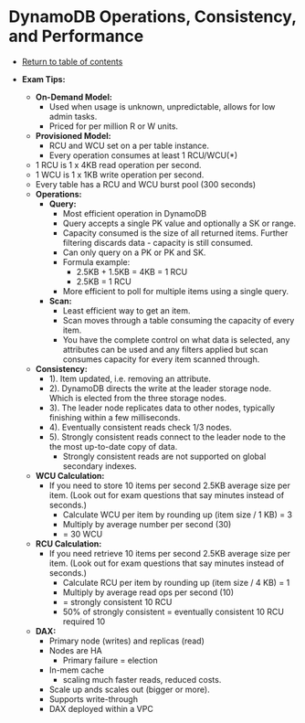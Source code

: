 # DynamoDB Operations, Consistency, and Performance

* [Return to table of contents](../../../README.md)

* **Exam Tips:**
  * **On-Demand Model:**
    * Used when usage is unknown, unpredictable, allows for low admin tasks.
    * Priced for per million R or W units.
  * **Provisioned Model:**
    * RCU and WCU set on a per table instance.
    * Every operation consumes at least 1 RCU/WCU(*)
  * 1 RCU is 1 x 4KB read operation per second.
  * 1 WCU is 1 x 1KB write operation per second.
  * Every table has a RCU and WCU burst pool (300 seconds)
  * **Operations:**
    * **Query:**
      * Most efficient operation in DynamoDB
      * Query accepts a single PK value and optionally a SK or range.
      * Capacity consumed is the size of all returned items. Further filtering discards data - capacity is still consumed.
      * Can only query on a PK or PK and SK.
      * Formula example:
        * 2.5KB + 1.5KB = 4KB = 1 RCU
        * 2.5KB = 1 RCU
      * More efficient to poll for multiple items using a single query.
    * **Scan:**
      * Least efficient way to get an item.
      * Scan moves through a table consuming the capacity of every item.
      * You have the complete control on what data is selected, any attributes can be used and any filters applied but scan consumes capacity for every item scanned through.
  * **Consistency:**
    * 1). Item updated, i.e. removing an attribute.
    * 2). DynamoDB directs the write at the leader storage node. Which is elected from the three storage nodes.
    * 3). The leader node replicates data to other nodes, typically finishing within a few milliseconds.
    * 4). Eventually consistent reads check 1/3 nodes.
    * 5). Strongly consistent reads connect to the leader node to the the most up-to-date copy of data.
      * Strongly consistent reads are not supported on global secondary indexes.
  * **WCU Calculation:**
    * If you need to store 10 items per second 2.5KB average size per item. (Look out for exam questions that say minutes instead of seconds.)
      * Calculate WCU per item by rounding up (item size / 1 KB) = 3
      * Multiply by average number per second (30)
      * = 30 WCU
  * **RCU Calculation:**
    * If you need retrieve 10 items per second 2.5KB average size per item. (Look out for exam questions that say minutes instead of seconds.)
      * Calculate RCU per item by rounding up (item size / 4 KB) = 1
      * Multiply by average read ops per second (10)
      * = strongly consistent 10 RCU
      * 50% of strongly consistent = eventually consistent 10 RCU required 10
  * **DAX:**
    * Primary node (writes) and replicas (read)
    * Nodes are HA
      * Primary failure = election
    * In-mem cache
      * scaling much faster reads, reduced costs.
    * Scale up ands scales out (bigger or more).
    * Supports write-through
    * DAX deployed within a VPC
